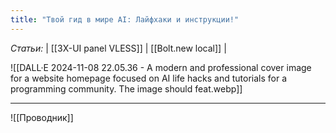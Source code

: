 ```yaml
---
title: "Твой гид в мире AI: Лайфхаки и инструкции!"
---
```

*Статьи:* 
| [[3X-UI panel VLESS]] | [[Bolt.new local]] |

![[DALL·E 2024-11-08 22.05.36 - A modern and professional cover image for a website homepage focused on AI life hacks and tutorials for a programming community. The image should feat.webp]]
___
![[Проводник]]